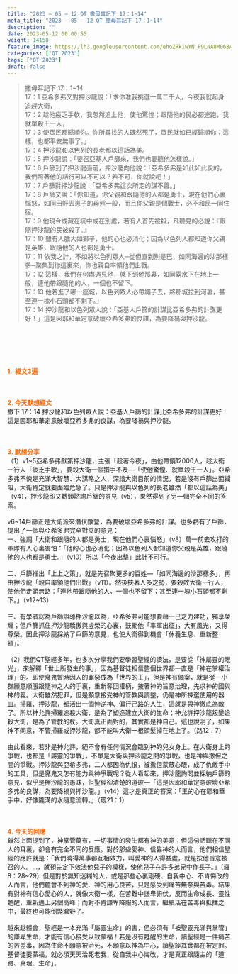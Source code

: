 ```yaml
---
title: "2023 – 05 – 12 QT 撒母耳記下 17：1~14"
meta_title: "2023 – 05 – 12 QT 撒母耳記下 17：1~14"
description: ""
date: 2023-05-12 00:00:55
weight: 14158
feature_image: https://lh3.googleusercontent.com/ehoZRkiwYN_F9LNA8M068AYxt73EavCZno-PD1cJRuf5BbSkQVUWr3gNEbt5kSs28Pb_Elg17kSrtf9ybWvojWoMV6I4tPM3vGRGDq6GkKkPdL2Gut4QAIw4-uykKUAtNiKgQKntvsU=w800
categories: ["QT 2023"]
tags: ["QT 2023"]
draft: false
---
```


<blockquote>撒母耳記下 17：1~14<br />
17：1 亞希多弗又對押沙龍說：「求你准我挑選一萬二千人，今夜我就起身追趕大衛，<br />
17：2 趁他疲乏手軟，我忽然追上他，使他驚惶；跟隨他的民必都逃跑，我就單殺王一人，<br />
17：3 使眾民都歸順你。你所尋找的人既然死了，眾民就如已經歸順你；這樣，也都平安無事了。」<br />
17：4 押沙龍和以色列的長老都以這話為美。<br />
17：5 押沙龍說：「要召亞基人戶篩來，我們也要聽他怎樣說。」<br />
17：6 戶篩到了押沙龍面前，押沙龍向他說：「亞希多弗是如此如此說的，我們照著他的話行可以不可以？若不可，你就說吧！」<br />
17：7 戶篩對押沙龍說：「亞希多弗這次所定的謀不善。」<br />
17：8 戶篩又說：「你知道，你父親和跟隨他的人都是勇士，現在他們心裏惱怒，如同田野丟崽子的母熊一般，而且你父親是個戰士，必不和民一同住宿。<br />
17：9 他現今或藏在坑中或在別處，若有人首先被殺，凡聽見的必說：『跟隨押沙龍的民被殺了。』<br />
17：10 雖有人膽大如獅子，他的心也必消化；因為以色列人都知道你父親是英雄，跟隨他的人也都是勇士。<br />
17：11 依我之計，不如將以色列眾人─從但直到別是巴，如同海邊的沙那樣多─聚集到你這裏來，你也親自率領他們出戰。<br />
17：12 這樣，我們在何處遇見他，就下到他那裏，如同露水下在地上一般，連他帶跟隨他的人，一個也不留下。<br />
17：13 他若進了哪一座城，以色列眾人必帶繩子去，將那城拉到河裏，甚至連一塊小石頭都不剩下。」<br />
17：14 押沙龍和以色列眾人說：「亞基人戶篩的計謀比亞希多弗的計謀更好！」這是因耶和華定意破壞亞希多弗的良謀，為要降禍與押沙龍。</blockquote><br />
&nbsp;<br />
<br />
&nbsp;<br />
<br />
<span style="color: #ff6600;"><strong>1.  經文3遍</strong></span><br />
<br />
&nbsp;<br />
<br />
<span style="color: #ff6600;"><strong>2. 今天默想經文<br />
</strong></span>撒下 17：14 押沙龍和以色列眾人說：亞基人戶篩的計謀比亞希多弗的計謀更好！這是因耶和華定意破壞亞希多弗的良謀，為要降禍與押沙龍。<br />
<br />
&nbsp;<br />
<br />
<strong><span style="color: #ff6600;">3. 默想分享<br />
</span></strong>（1）v1~5亞希多弗獻策押沙龍，主張「趁著今夜」，由他帶領12000人，趁大衛一行人「疲乏手軟」，要殺大衛一個措手不及—「使他驚惶、就單殺王一人」。亞希多弗不愧是充滿大智慧、大謀略之人，深諳大衛目前的情況，若是沒有戶篩出面攔阻，大衛肯定就要面臨危急了。只是押沙龍與以色列的長老雖然「都以這話為美」（v4），押沙龍卻又轉頭諮詢戶篩的意見（v5），果然得到了另一個完全不同的答案。<br />
<br />
v6~14戶篩正是大衛派來潛伏敵營，為要破壞亞希多弗的計謀。也多虧有了戶篩，提出了一個與亞希多弗完全對立的意見：<br />
一、強調「大衛和跟隨的人都是勇士，現在他們心裏惱怒」（v8）萬一前去攻打的軍隊有人心裏害怕：「他的心也必消化；因為以色列人都知道你父親是英雄，跟隨他的人也都是勇士。」（v10）所以「今夜出擊」此計不可行。<br />
<br />
二、戶篩推出「上上之策」，就是先召聚更多的百姓—「如同海邊的沙那樣多」，再由押沙龍「親自率領他們出戰」（v11）。然後挾著人多之勢，要殺敗大衛一行人，使他們走頭無路：「連他帶跟隨他的人，一個也不留下；甚至連一塊小石頭都不剩下。」（v12~13）<br />
<br />
三、有學者認為戶篩誤導押沙龍以為，亞希多弗可能想要藉一己之力建功，獨享榮耀；但戶篩抓住押沙龍驕傲與虛榮的心裏，鼓勵他「率軍出征」，大有風光，又得尊榮。因此押沙龍採納了戶篩的意見，也使大衛得到機會「休養生息、重新整頓」。<br />
<br />
（2）我們QT聖經多年，也多次分享我們要學習聖經的讀法，是要從「神屬靈的眼光」，來解釋「世上所發生的事」，因為基督徒相信整個世界都一直是「神在掌權治理」的。即使魔鬼暫時因人的罪惡成為「世界的王」，但是神有備案，就是從一小群願意順服跟隨神之人的手裏，重新奪回權柄，按著神的旨意治理，先求神的國與神的義。大衛雖然犯罪，但是願意接受神的管教與調整，仍是神所揀選使用的器皿。掃羅、押沙龍，都活出一個悖逆神、偏行己路的人生，這就是與神徹底為敵了。所以神允許掃羅追殺大衛，是為了塑造建立大衛的生命；神允許押沙龍叛變追殺大衛，是為了管教的杖。大衛真正面對的，其實都是神自己。這也說明了，如果神不同意，不管掃羅或押沙龍，都不能叫大衛一根頭髮掉在地上了。（路12：7）<br />
<br />
由此看來，若非是神允許，絕不會有任何情況會臨到神的兒女身上。在大衛身上的爭戰，也都是「屬靈的爭戰」，不單是大衛與押沙龍之間的爭戰，也是神與撒但之間的爭戰。押沙龍與亞希多弗，二人都因為仇恨，被撒但蒙蔽心眼，成了仇敵手中的工具，但是魔鬼又怎有能力與神爭戰呢？從人看起來，押沙龍詢問並採納戶篩的意見，似乎是押沙龍的愚昧，但聖經卻清楚的道破—「這是因耶和華定意破壞亞希多弗的良謀，為要降禍與押沙龍。」（v14）這才是真正的答案：「王的心在耶和華手中，好像隴溝的水隨意流轉。」（箴21：1）<br />
<br />
&nbsp;<br />
<br />
<strong style="font-size: inherit;"><span style="color: #ff6600;">4. 今天的回應<br />
</span></strong>雖然上面提到了，神掌管萬有，一切事情的發生都有神的美意；但這句話聽在不同人的耳裏，卻會有完全不同的反應。對於那些愛神、信靠神的人而言，他們相信聖經的應許就是：「我們曉得萬事都互相效力，叫愛神的人得益處，就是按他旨意被召的人。…，就預先定下效法他兒子的模樣，使他兒子在許多弟兄中作長子。」（羅8：28~29）但是對於無知迷糊的人，或是那些心裏剛硬、自我中心、不肯悔改的人而言，他們體會不到神的愛、神的用心良苦，只是感受到痛苦無奈與苦毒。結果有對神有信心愛心的人，就像大衛一樣，在苦難中謙卑俯伏，反而生命成長、靈性甦醒，重新邁上另個高峰；而對不肯謙卑降服的人而言，繼續活在苦毒與抵擋之中，最終也可能倒斃曠野了。<br />
<br />
越來越體會，聖經是一本充滿「屬靈生命」的書，但必須有「被聖靈充滿與掌管」的謙卑生命，才能有信心接受以致蒙福！若是沒有甦醒的生命，讀聖經是一件痛苦的苦差事，因為生命不願意被治死，不願意以神為中心，讀聖經其實都在被定罪。基督徒要蒙福，就必須天天治死老我，從自我中心悔改，才是真正跟隨主的「道路、真理、生命」。
        